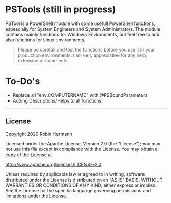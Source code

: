 # PSTools (still in progress)
PSTool is a PowerShell module with some usefull PowerShell functions, espescially for System Engineers and System Administrators. 
The module contains mainly functions for Windows Environments, but feel free to add also functions for Linux environments.

> Please be carefull and test the functions before you use it in your production environments.
> I am very appreciative for any help, extension or comments.


# To-Do's
* Replace all "env:COMPUTERNAME" with @PSBoundParameters
* Adding Descriptions/Helps to all functions
---

## License
Copyright 2020 Robin Hermann

Licensed under the Apache License, Version 2.0 (the "License"); you may not use this file except in compliance with the License. 
You may obtain a copy of the License at

http://www.apache.org/licenses/LICENSE-2.0

Unless required by applicable law or agreed to in writing, software distributed under the License is distributed on an "AS IS" BASIS, WITHOUT WARRANTIES OR CONDITIONS OF ANY KIND, either express or implied. See the License for the specific language governing permissions and limitations under the License.
